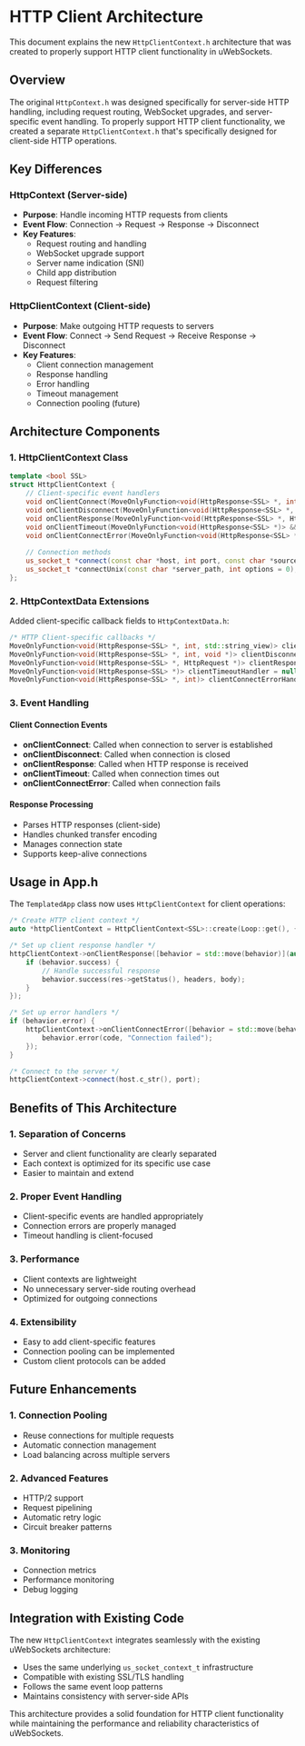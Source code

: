 # HTTP Client Architecture

This document explains the new `HttpClientContext.h` architecture that was created to properly support HTTP client functionality in uWebSockets.

## Overview

The original `HttpContext.h` was designed specifically for server-side HTTP handling, including request routing, WebSocket upgrades, and server-specific event handling. To properly support HTTP client functionality, we created a separate `HttpClientContext.h` that's specifically designed for client-side HTTP operations.

## Key Differences

### HttpContext (Server-side)
- **Purpose**: Handle incoming HTTP requests from clients
- **Event Flow**: Connection → Request → Response → Disconnect
- **Key Features**:
  - Request routing and handling
  - WebSocket upgrade support
  - Server name indication (SNI)
  - Child app distribution
  - Request filtering

### HttpClientContext (Client-side)
- **Purpose**: Make outgoing HTTP requests to servers
- **Event Flow**: Connect → Send Request → Receive Response → Disconnect
- **Key Features**:
  - Client connection management
  - Response handling
  - Error handling
  - Timeout management
  - Connection pooling (future)

## Architecture Components

### 1. HttpClientContext Class

```cpp
template <bool SSL>
struct HttpClientContext {
    // Client-specific event handlers
    void onClientConnect(MoveOnlyFunction<void(HttpResponse<SSL> *, int, std::string_view)> &&handler);
    void onClientDisconnect(MoveOnlyFunction<void(HttpResponse<SSL> *, int, void *)> &&handler);
    void onClientResponse(MoveOnlyFunction<void(HttpResponse<SSL> *, HttpRequest *)> &&handler);
    void onClientTimeout(MoveOnlyFunction<void(HttpResponse<SSL> *)> &&handler);
    void onClientConnectError(MoveOnlyFunction<void(HttpResponse<SSL> *, int)> &&handler);
    
    // Connection methods
    us_socket_t *connect(const char *host, int port, const char *source_host = nullptr, int options = 0);
    us_socket_t *connectUnix(const char *server_path, int options = 0);
};
```

### 2. HttpContextData Extensions

Added client-specific callback fields to `HttpContextData.h`:

```cpp
/* HTTP Client-specific callbacks */
MoveOnlyFunction<void(HttpResponse<SSL> *, int, std::string_view)> clientConnectHandler = nullptr;
MoveOnlyFunction<void(HttpResponse<SSL> *, int, void *)> clientDisconnectHandler = nullptr;
MoveOnlyFunction<void(HttpResponse<SSL> *, HttpRequest *)> clientResponseHandler = nullptr;
MoveOnlyFunction<void(HttpResponse<SSL> *)> clientTimeoutHandler = nullptr;
MoveOnlyFunction<void(HttpResponse<SSL> *, int)> clientConnectErrorHandler = nullptr;
```

### 3. Event Handling

#### Client Connection Events
- **onClientConnect**: Called when connection to server is established
- **onClientDisconnect**: Called when connection is closed
- **onClientResponse**: Called when HTTP response is received
- **onClientTimeout**: Called when connection times out
- **onClientConnectError**: Called when connection fails

#### Response Processing
- Parses HTTP responses (client-side)
- Handles chunked transfer encoding
- Manages connection state
- Supports keep-alive connections

## Usage in App.h

The `TemplatedApp` class now uses `HttpClientContext` for client operations:

```cpp
/* Create HTTP client context */
auto *httpClientContext = HttpClientContext<SSL>::create(Loop::get(), {});

/* Set up client response handler */
httpClientContext->onClientResponse([behavior = std::move(behavior)](auto *res, auto *req) mutable {
    if (behavior.success) {
        // Handle successful response
        behavior.success(res->getStatus(), headers, body);
    }
});

/* Set up error handlers */
if (behavior.error) {
    httpClientContext->onClientConnectError([behavior = std::move(behavior)](auto *res, int code) mutable {
        behavior.error(code, "Connection failed");
    });
}

/* Connect to the server */
httpClientContext->connect(host.c_str(), port);
```

## Benefits of This Architecture

### 1. **Separation of Concerns**
- Server and client functionality are clearly separated
- Each context is optimized for its specific use case
- Easier to maintain and extend

### 2. **Proper Event Handling**
- Client-specific events are handled appropriately
- Connection errors are properly managed
- Timeout handling is client-focused

### 3. **Performance**
- Client contexts are lightweight
- No unnecessary server-side routing overhead
- Optimized for outgoing connections

### 4. **Extensibility**
- Easy to add client-specific features
- Connection pooling can be implemented
- Custom client protocols can be added

## Future Enhancements

### 1. **Connection Pooling**
- Reuse connections for multiple requests
- Automatic connection management
- Load balancing across multiple servers

### 2. **Advanced Features**
- HTTP/2 support
- Request pipelining
- Automatic retry logic
- Circuit breaker patterns

### 3. **Monitoring**
- Connection metrics
- Performance monitoring
- Debug logging

## Integration with Existing Code

The new `HttpClientContext` integrates seamlessly with the existing uWebSockets architecture:

- Uses the same underlying `us_socket_context_t` infrastructure
- Compatible with existing SSL/TLS handling
- Follows the same event loop patterns
- Maintains consistency with server-side APIs

This architecture provides a solid foundation for HTTP client functionality while maintaining the performance and reliability characteristics of uWebSockets.
